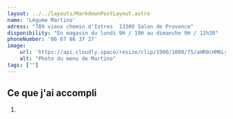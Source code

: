 ```yaml
---
layout: ../../layouts/MarkdownPostLayout.astro
name: 'Légume Martino'
adress: "789 vieux chemin d'Istres  13300 Salon de Provence"
disponibility: "En magasin du lundi 9H / 19H au dimanche 9H / 12h30"
phoneNumber: '06 67 86 37 27'
image:
    url: 'https://api.cloudly.space/resize/clip/1900/1080/75/aHR0cHM6Ly9zdGF0aWMuYXBpZGFlLXRvdXJpc21lLmNvbS9maWxlc3RvcmUvb2JqZXRzLXRvdXJpc3RpcXVlcy9pbWFnZXMvMTM3LzI0My84MzE5ODgxLmpwZw==/image.jpg'
    alt: "Photo du menu de Martino"
tags: [""]
---
```


## Ce que j'ai accompli

1.  


